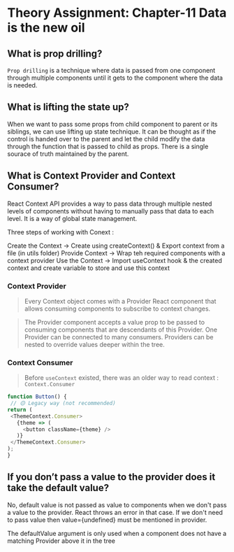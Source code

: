# Theory Assignment: Chapter-11 Data is the new oil

## What is prop drilling?

`Prop drilling` is a technique where data is passed from one component through multiple components until it gets to the component where the data is needed.

## What is lifting the state up?

When we want to pass some props from child component to parent or its siblings, we can use lifting up state technique. It can be thought as if the control is handed over to the parent and let the child modify the data through the function that is passed to child as props. There is a single sourace of truth maintained by the parent.

## What is Context Provider and Context Consumer?
React Context API provides a way to pass data through multiple nested levels of components without having to manually pass that data to each level. It is a way of global state management.

Three steps of working with Conext :

Create the Context -> Create using createContext() & Export context from a file (in utils folder)
Provide Context -> Wrap teh required components with a context provider
Use the Context -> Import useContext hook & the created context and create variable to store and use this context

### Context Provider

> Every Context object comes with a Provider React component that allows consuming components to subscribe to context changes.

> The Provider component accepts a value prop to be passed to consuming components that are descendants of this Provider. One Provider can be connected to many consumers. Providers can be nested to override values deeper within the tree.

### Context Consumer

>  Before `useContext` existed, there was an older way to read context : `Context.Consumer`

```javascript
function Button() {
 // 🟡 Legacy way (not recommended)
return (
 <ThemeContext.Consumer>
   {theme => (
     <button className={theme} />
   )}
 </ThemeContext.Consumer>
);
}
```

##  If you don’t pass a value to the provider does it take the default value?

No, default value is not passed as value to components when we don't pass a value to the provider. React throws an error in that case. If we don't need to pass value then value={undefined} must be mentioned in provider.

The defaultValue argument is only used when a component does not have a matching Provider above it in the tree